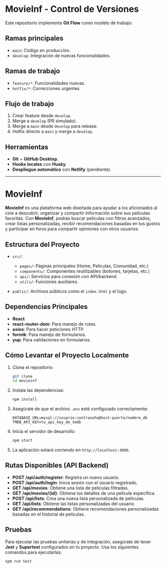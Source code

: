 # MovieInf - Control de Versiones

Este repositorio implementa **Git Flow** como modelo de trabajo:

## Ramas principales
- `main`: Código en producción.
- `develop`: Integración de nuevas funcionalidades.

## Ramas de trabajo
- `feature/*`: Funcionalidades nuevas.
- `hotfix/*`: Correcciones urgentes.

## Flujo de trabajo
1. Crear feature desde `develop`.
2. Merge a `develop` (PR simulado).
3. Merge a `main` desde `develop` para release.
4. Hotfix directo a `main` y merge a `develop`.

## Herramientas
- **Git** + **GitHub Desktop**.
- **Hooks locales** con **Husky**.
- **Despliegue automático** con **Netlify** (pendiente).

---

# MovieInf

**MovieInf** es una plataforma web diseñada para ayudar a los aficionados al cine a descubrir, organizar y compartir información sobre sus películas favoritas. Con **MovieInf**, podrás buscar películas con filtros avanzados, crear listas personalizadas, recibir recomendaciones basadas en tus gustos y participar en foros para compartir opiniones con otros usuarios.

## Estructura del Proyecto

- `src/`:
  - `pages/`: Páginas principales (Home, Películas, Comunidad, etc.)
  - `components/`: Componentes reutilizables (botones, tarjetas, etc.)
  - `api/`: Servicios para conexión con API/backend.
  - `utils/`: Funciones auxiliares.
  
- `public/`: Archivos públicos como el `index.html` y el logo.

## Dependencias Principales

- **React**
- **react-router-dom**: Para manejo de rutas.
- **axios**: Para hacer peticiones HTTP.
- **formik**: Para manejo de formularios.
- **yup**: Para validaciones en formularios.

## Cómo Levantar el Proyecto Localmente

1. Clona el repositorio:
    ```bash
    git clone
    cd movieinf
    ```

2. Instala las dependencias:
    ```bash
    npm install
    ```

3. Asegúrate de que el archivo `.env` esté configurado correctamente:
    ```env
    DATABASE_URL=mysql://usuario:contraseña@host:puerto/nombre_db
    TMDB_API_KEY=tu_api_key_de_tmdb
    ```

4. Inicia el servidor de desarrollo:
    ```bash
    npm start
    ```

5. La aplicación estará corriendo en `http://localhost:3000`.

## Rutas Disponibles (API Backend)

- **POST /api/auth/register**: Registra un nuevo usuario.
- **POST /api/auth/login**: Inicia sesión con el usuario registrado.
- **GET /api/movies**: Obtiene una lista de películas filtradas.
- **GET /api/movies/{id}**: Obtiene los detalles de una película específica.
- **POST /api/lists**: Crea una nueva lista personalizada de películas.
- **GET /api/lists**: Obtiene las listas personalizadas del usuario.
- **GET /api/recommendations**: Obtiene recomendaciones personalizadas basadas en el historial de películas.

## Pruebas

Para ejecutar las pruebas unitarias y de integración, asegúrate de tener **Jest** y **Supertest** configurados en tu proyecto. Usa los siguientes comandos para ejecutarlas:

```bash
npm run test
